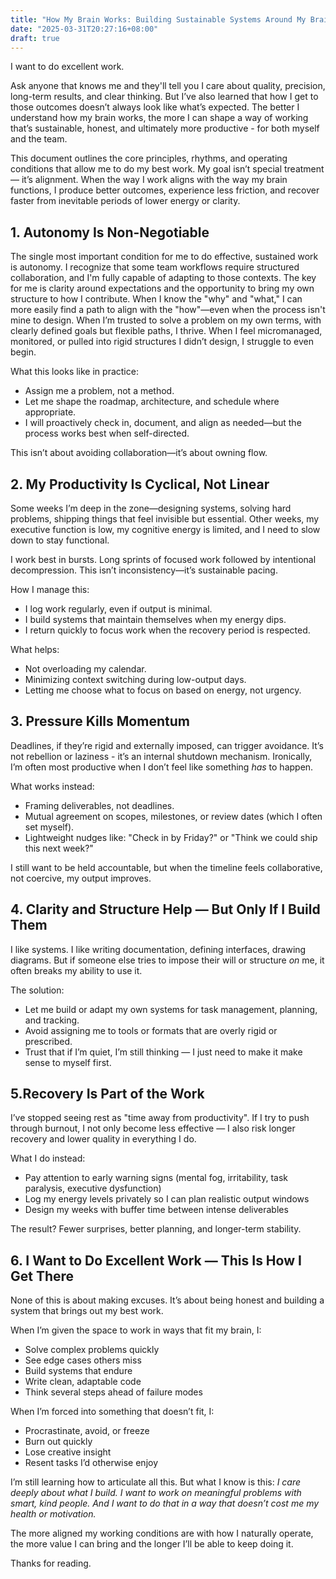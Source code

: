```yaml
---
title: "How My Brain Works: Building Sustainable Systems Around My Brain"
date: "2025-03-31T20:27:16+08:00"
draft: true
---
```


I want to do excellent work.

Ask anyone that knows me and they'll tell you I care about quality, precision, long-term results, and clear thinking. But I’ve also learned that how I get to those outcomes doesn’t always look like what’s expected. The better I understand how my brain works, the more I can shape a way of working that’s sustainable, honest, and ultimately more productive - for both myself and the team.

This document outlines the core principles, rhythms, and operating conditions that allow me to do my best work. My goal isn’t special treatment — it’s alignment. When the way I work aligns with the way my brain functions, I produce better outcomes, experience less friction, and recover faster from inevitable periods of lower energy or clarity.

## 1. Autonomy Is Non-Negotiable

The single most important condition for me to do effective, sustained work is autonomy. I recognize that some team workflows require structured collaboration, and I'm fully capable of adapting to those contexts. The key for me is clarity around expectations and the opportunity to bring my own structure to how I contribute. When I know the "why" and "what," I can more easily find a path to align with the "how"—even when the process isn't mine to design. When I’m trusted to solve a problem on my own terms, with clearly defined goals but flexible paths, I thrive. When I feel micromanaged, monitored, or pulled into rigid structures I didn’t design, I struggle to even begin.

What this looks like in practice:
- Assign me a problem, not a method.
- Let me shape the roadmap, architecture, and schedule where appropriate.
- I will proactively check in, document, and align as needed—but the process works best when self-directed.

This isn’t about avoiding collaboration—it’s about owning flow.

## 2. My Productivity Is Cyclical, Not Linear

Some weeks I’m deep in the zone—designing systems, solving hard problems, shipping things that feel invisible but essential. Other weeks, my executive function is low, my cognitive energy is limited, and I need to slow down to stay functional.

I work best in bursts. Long sprints of focused work followed by intentional decompression. This isn’t inconsistency—it’s sustainable pacing.

How I manage this:
- I log work regularly, even if output is minimal.
- I build systems that maintain themselves when my energy dips.
- I return quickly to focus work when the recovery period is respected.

What helps:
- Not overloading my calendar.
- Minimizing context switching during low-output days.
- Letting me choose what to focus on based on energy, not urgency.

## 3. Pressure Kills Momentum

Deadlines, if they’re rigid and externally imposed, can trigger avoidance. It’s not rebellion or laziness - it’s an internal shutdown mechanism. Ironically, I’m often most productive when I don’t feel like something *has* to happen.

What works instead:

- Framing deliverables, not deadlines.
- Mutual agreement on scopes, milestones, or review dates (which I often set myself).
- Lightweight nudges like: "Check in by Friday?" or "Think we could ship this next week?"

I still want to be held accountable, but when the timeline feels collaborative, not coercive, my output improves.

## 4. Clarity and Structure Help — But Only If I Build Them

I like systems. I like writing documentation, defining interfaces, drawing diagrams. But if someone else tries to impose their will or structure *on* me, it often breaks my ability to use it.

The solution:

- Let me build or adapt my own systems for task management, planning, and tracking.
- Avoid assigning me to tools or formats that are overly rigid or prescribed.
- Trust that if I’m quiet, I’m still thinking — I just need to make it make sense to myself first. 

## 5.Recovery Is Part of the Work

I’ve stopped seeing rest as "time away from productivity". If I try to push through burnout, I not only become less effective — I also risk longer recovery and lower quality in everything I do.

What I do instead:

- Pay attention to early warning signs (mental fog, irritability, task paralysis, executive dysfunction)
- Log my energy levels privately so I can plan realistic output windows
- Design my weeks with buffer time between intense deliverables

The result? Fewer surprises, better planning, and longer-term stability.

## 6. I Want to Do Excellent Work — This Is How I Get There

None of this is about making excuses. It’s about being honest and building a system that brings out my best work.

When I’m given the space to work in ways that fit my brain, I:

- Solve complex problems quickly
- See edge cases others miss
- Build systems that endure
- Write clean, adaptable code
- Think several steps ahead of failure modes

When I’m forced into something that doesn’t fit, I:

- Procrastinate, avoid, or freeze
- Burn out quickly
- Lose creative insight
- Resent tasks I’d otherwise enjoy

I’m still learning how to articulate all this. But what I know is this: *I care deeply about what I build. I want to work on meaningful problems with smart, kind people. And I want to do that in a way that doesn’t cost me my health or motivation.*

The more aligned my working conditions are with how I naturally operate, the more value I can bring and the longer I’ll be able to keep doing it.

Thanks for reading.
